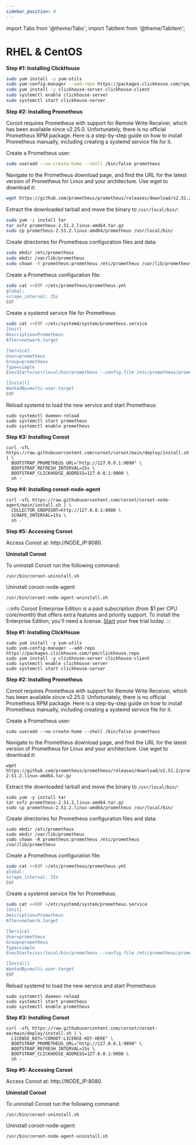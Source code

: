 ```yaml
---
sidebar_position: 9
---
```


import Tabs from '@theme/Tabs';
import TabItem from '@theme/TabItem';

# RHEL & CentOS

<Tabs queryString="edition">
  <TabItem value="ce" label="Community Edition" default>

**Step #1: Installing ClickHouse**

```bash
sudo yum install -y yum-utils
sudo yum-config-manager --add-repo https://packages.clickhouse.com/rpm/clickhouse.repo
sudo yum install -y clickhouse-server clickhouse-client
sudo systemctl enable clickhouse-server
sudo systemctl start clickhouse-server
```

**Step #2: Installing Prometheus**

Coroot requires Prometheus with support for Remote Write Receiver, which has been available since v2.25.0. 
Unfortunately, there is no official Prometheus RPM package. 
Here is a step-by-step guide on how to install Prometheus manually, including creating a systemd service file for it.

Create a Prometheus user:

```bash
sudo useradd --no-create-home --shell /bin/false prometheus
```

Navigate to the Prometheus download page, and find the URL for the latest version of Prometheus for Linux and your architecture. 
Use wget to download it:

```bash
wget https://github.com/prometheus/prometheus/releases/download/v2.51.2/prometheus-2.51.2.linux-amd64.tar.gz
```

Extract the downloaded tarball and move the binary to `/usr/local/bin/`:

```bash
sudo yum -y install tar
tar xvfz prometheus-2.51.2.linux-amd64.tar.gz
sudo cp prometheus-2.51.2.linux-amd64/prometheus /usr/local/bin/
```

Create directories for Prometheus configuration files and data:

```bash
sudo mkdir /etc/prometheus
sudo mkdir /var/lib/prometheus
sudo chown -R prometheus:prometheus /etc/prometheus /var/lib/prometheus
```

Create a Prometheus configuration file:

```sh
sudo cat <<EOF >/etc/prometheus/prometheus.yml
global:
scrape_interval: 15s
EOF
```

Create a systemd service file for Prometheus:

```sh
sudo cat <<EOF >/etc/systemd/system/prometheus.service
[Unit]
Description=Prometheus
After=network.target

[Service]
User=prometheus
Group=prometheus
Type=simple
ExecStart=/usr/local/bin/prometheus --config.file /etc/prometheus/prometheus.yml --storage.tsdb.path /var/lib/prometheus --enable-feature=remote-write-receiver

[Install]
WantedBy=multi-user.target
EOF
```

Reload systemd to load the new service and start Prometheus:

```
sudo systemctl daemon-reload
sudo systemctl start prometheus
sudo systemctl enable prometheus
```

**Step #3: Installing Coroot**

```
curl -sfL https://raw.githubusercontent.com/coroot/coroot/main/deploy/install.sh | \
  BOOTSTRAP_PROMETHEUS_URL="http://127.0.0.1:9090" \
  BOOTSTRAP_REFRESH_INTERVAL=15s \
  BOOTSTRAP_CLICKHOUSE_ADDRESS=127.0.0.1:9000 \
  sh -
```

**Step #4: Installing coroot-node-agent**

```
curl -sfL https://raw.githubusercontent.com/coroot/coroot-node-agent/main/install.sh | \
  COLLECTOR_ENDPOINT=http://127.0.0.1:8080 \
  SCRAPE_INTERVAL=15s \
  sh -
```

**Step #5: Accessing Coroot**

Access Coroot at: http://NODE_IP:8080.

**Uninstall Coroot**

To uninstall Coroot run the following command:

```
/usr/bin/coroot-uninstall.sh
```

Uninstall coroot-node-agent:

```
/usr/bin/coroot-node-agent-uninstall.sh
```
</TabItem>

  <TabItem value="ee" label="Enterprise Edition">

:::info
Coroot Enterprise Edition is a paid subscription (from $1 per CPU core/month) that offers extra features and priority support.
To install the Enterprise Edition, you'll need a license. [Start](https://coroot.com/account) your free trial today.
:::

**Step #1: Installing ClickHouse**

```
sudo yum install -y yum-utils
sudo yum-config-manager --add-repo https://packages.clickhouse.com/rpm/clickhouse.repo
sudo yum install -y clickhouse-server clickhouse-client
sudo systemctl enable clickhouse-server
sudo systemctl start clickhouse-server
```

**Step #2: Installing Prometheus**

Coroot requires Prometheus with support for Remote Write Receiver, which has been available since v2.25.0. 
Unfortunately, there is no official Prometheus RPM package. 
Here is a step-by-step guide on how to install Prometheus manually, including creating a systemd service file for it.

Create a Prometheus user:

```
sudo useradd --no-create-home --shell /bin/false prometheus
```

Navigate to the Prometheus download page, and find the URL for the latest version of Prometheus for Linux and your architecture. Use wget to download it:

```
wget https://github.com/prometheus/prometheus/releases/download/v2.51.2/prometheus-2.51.2.linux-amd64.tar.gz
```

Extract the downloaded tarball and move the binary to `/usr/local/bin/`:

```
sudo yum -y install tar
tar xvfz prometheus-2.51.2.linux-amd64.tar.gz
sudo cp prometheus-2.51.2.linux-amd64/prometheus /usr/local/bin/
```

Create directories for Prometheus configuration files and data:

```
sudo mkdir /etc/prometheus
sudo mkdir /var/lib/prometheus
sudo chown -R prometheus:prometheus /etc/prometheus /var/lib/prometheus
```

Create a Prometheus configuration file:

```sh
sudo cat <<EOF >/etc/prometheus/prometheus.yml
global:
scrape_interval: 15s
EOF
```

Create a systemd service file for Prometheus:

```sh
sudo cat <<EOF >/etc/systemd/system/prometheus.service
[Unit]
Description=Prometheus
After=network.target

[Service]
User=prometheus
Group=prometheus
Type=simple
ExecStart=/usr/local/bin/prometheus --config.file /etc/prometheus/prometheus.yml --storage.tsdb.path /var/lib/prometheus --enable-feature=remote-write-receiver

[Install]
WantedBy=multi-user.target
EOF
```

Reload systemd to load the new service and start Prometheus:

```
sudo systemctl daemon-reload
sudo systemctl start prometheus
sudo systemctl enable prometheus
```

**Step #3: Installing Coroot**

```
curl -sfL https://raw.githubusercontent.com/coroot/coroot-ee/main/deploy/install.sh | \
  LICENSE_KEY="COROOT-LICENSE-KEY-HERE" \
  BOOTSTRAP_PROMETHEUS_URL="http://127.0.0.1:9090" \
  BOOTSTRAP_REFRESH_INTERVAL=15s \
  BOOTSTRAP_CLICKHOUSE_ADDRESS=127.0.0.1:9000 \
  sh -
```

**Step #5: Accessing Coroot**

Access Coroot at: http://NODE_IP:8080.

**Uninstall Coroot**

To uninstall Coroot run the following command:

```
/usr/bin/coroot-uninstall.sh
```

Uninstall coroot-node-agent:

```
/usr/bin/coroot-node-agent-uninstall.sh
```
</TabItem>
</Tabs>
